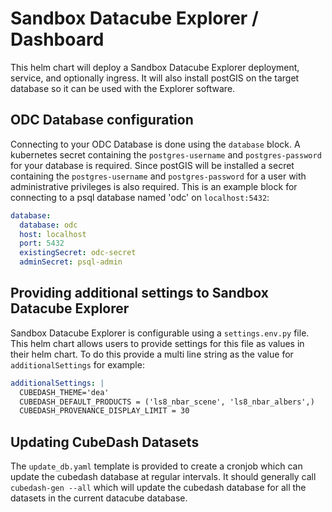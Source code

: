 # Sandbox Datacube Explorer / Dashboard

This helm chart will deploy a Sandbox Datacube Explorer deployment, service, and optionally ingress. It will also install postGIS on the target database so it can be used with the Explorer software.

## ODC Database configuration
Connecting to your ODC Database is done using the `database` block. A kubernetes secret containing the `postgres-username` and `postgres-password` for your database is required. Since postGIS will be installed a secret containing the `postgres-username` and `postgres-password` for a user with administrative privileges is also required. This is an example block for connecting to a psql database named 'odc' on `localhost:5432`:
```YAML
database:
  database: odc
  host: localhost
  port: 5432
  existingSecret: odc-secret
  adminSecret: psql-admin
```

## Providing additional settings to Sandbox Datacube Explorer
Sandbox Datacube Explorer is configurable using a `settings.env.py` file. This helm chart allows users to provide settings for this file as values in their helm chart. To do this provide a multi line string as the value for `additionalSettings` for example:
```YAML
additionalSettings: |
  CUBEDASH_THEME='dea'
  CUBEDASH_DEFAULT_PRODUCTS = ('ls8_nbar_scene', 'ls8_nbar_albers',)
  CUBEDASH_PROVENANCE_DISPLAY_LIMIT = 30
```

## Updating CubeDash Datasets
The `update_db.yaml` template is provided to create a cronjob which can update the cubedash database at regular intervals. It should generally call `cubedash-gen --all` which will update the cubedash database for all the datasets in the current datacube database.
